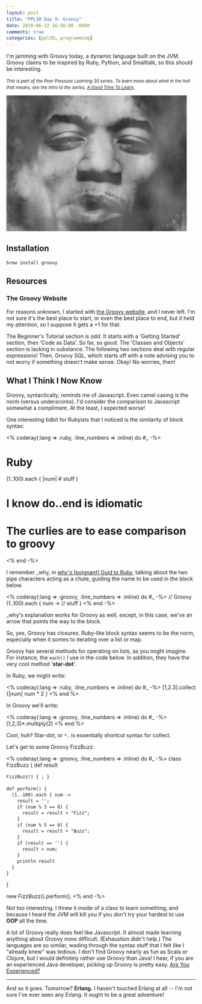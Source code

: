 ```yaml
---
layout: post
title: "PPL30 Day 9: Groovy"
date: 2010-06-22 16:50:08 -0400
comments: true
categories: [ppl30, programming]
---
```

I'm jamming with Groovy today, a dynamic language built on the JVM. Groovy claims to be inspired by Ruby, Python, and Smalltalk, so this should be interesting.

<em><small>This is part of the Peer Pressure Learning 30 series. To learn more about what in the hell that means, see the intro to the series, [A Good Time To Learn](http://mileszs.com/blog/2010/06/13/a-good-time-to-learn.html).</small></em>

![Jimi Hendrix pic](/images/jimi-groovy.jpg "It's groovy, man. Right?")

## Installation ##

    brew install groovy

## Resources ##

### The Groovy Website ###

For reasons unknown, I started with [the Groovy website](http://groovy.codehaus.org/), and I never left. I'm not sure it's the best place to start, or even the best place to end, but it held my attention, so I suppose it gets a +1 for that.

The Beginner's Tutorial section is odd. It starts with a 'Getting Started' section, then 'Code as Data'. So far, so good. The 'Classes and Objects' section is lacking in substance. The following two sections deal with regular expressions! Then, Groovy SQL, which starts off with a note advising you to not worry if something doesn't make sense. Okay! No worries, then!

## What I Think I Now Know ##

Groovy, syntactically, reminds me of Javascript. Even camel casing is the norm (versus underscores). I'd consider the comparison to Javascript somewhat a compliment. At the least, I expected worse!

One interesting tidbit for Rubyists that I noticed is the similarity of block syntax:


<% coderay(:lang => :ruby, :line_numbers => :inline) do #_ -%>
  # Ruby
  (1..100).each { |num|
    # stuff
  }
  # I know do..end is idiomatic
  # The curlies are to ease comparison to groovy
<% end -%>

I remember \_why, in [why's [poignant] Guid to Ruby](http://mislav.uniqpath.com/poignant-guide/), talking about the two pipe characters acting as a chute, guiding the name to be used in the block below.


<% coderay(:lang => :groovy, :line_numbers => :inline) do #_ -%>
  // Groovy
  (1..100).each { num ->
    // stuff
  }
<% end -%>

\_why's explanation works for Groovy as well, except, in this case, we've an arrow that points the way to the block.

So, yes, Groovy has closures. Ruby-like block syntax seems to be the norm, especially when it somes to iterating over a list or map.

Groovy has several methods for operating on lists, as you might imagine. For instance, the `each()` I use in the code below. In addition, they have the very cool method '**star-dot**'. 

In Ruby, we might write:

<% coderay(:lang => :ruby, :line_numbers => :inline) do #_ -%>
  [1,2.3].collect {|num| num * 2 }
<% end %> 

In Groovy we'll write:

<% coderay(:lang => :groovy, :line_numbers => :inline) do #_ -%>
  [1,2,3]*.multiply(2)
<% end %>


Cool, huh? Star-dot, or `*.` is essentially shortcut syntax for collect.

Let's get to some Groovy FizzBuzz:

<% coderay(:lang => :groovy, :line_numbers => :inline) do #_ -%>
  class FizzBuzz {
    def result

    FizzBuzz() { ; }

    def perform() {
      (1..100).each { num ->
        result = '';
        if (num % 3 == 0) {
          result = result + "Fizz";
        }
        if (num % 5 == 0) {
          result = result + "Buzz";
        }
        if (result == '') {
          result = num;
        }
        println result
      }
    }
  }

  new FizzBuzz().perform();
<% end -%>

Not too interesting. I threw it inside of a class to learn something, and because I heard the JVM will kill you if you don't try your hardest to use **OOP** all the time.

A lot of Groovy really does feel like Javascript. It almost made learning anything about Groovy _more_ difficult. (Exhaustion didn't help.) The languages are so similar, wading through the syntax stuff that I felt like I "already knew" was tedious. I don't find Groovy nearly as fun as Scala or Clojure, but I would definitely rather use Groovy than Java! I hear, if you are an experienced Java developer, picking up Groovy is pretty easy. [Are You Experienced?](http://www.youtube.com/watch?v=UjyXsIYAp8o)

* * * 

And so it goes. Tomorrow? **Erlang.** I haven't touched Erlang at all -- I'm not sure I've ever seen any Erlang. It ought to be a great adventure!

